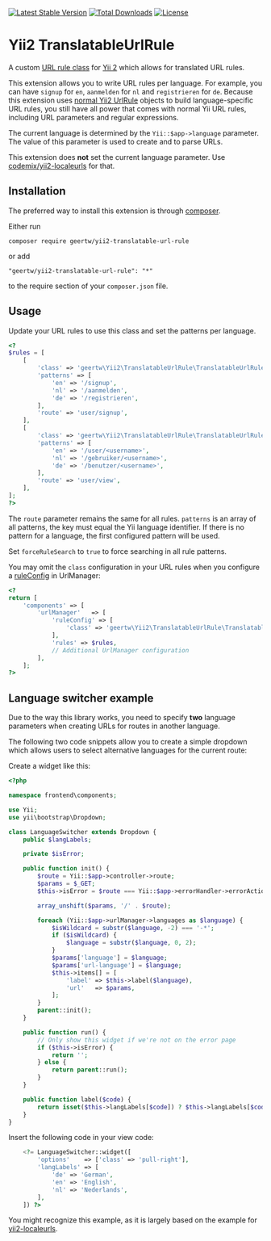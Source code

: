 [![Latest Stable Version](https://img.shields.io/packagist/v/geertw/yii2-translatable-url-rule.svg)](https://packagist.org/packages/geertw/yii2-translatable-url-rule)
[![Total Downloads](https://img.shields.io/packagist/dt/geertw/yii2-translatable-url-rule.svg)](https://packagist.org/packages/geertw/yii2-translatable-url-rule)
[![License](https://img.shields.io/packagist/l/geertw/yii2-translatable-url-rule.svg)](https://packagist.org/packages/geertw/yii2-translatable-url-rule)

Yii2 TranslatableUrlRule
========================

A custom [URL rule class](http://www.yiiframework.com/doc-2.0/yii-web-urlruleinterface.html) for [Yii 2](http://www.yiiframework.com/) which allows for translated URL rules.

This extension allows you to write URL rules per language. For example, you can have `signup` for `en`, `aanmelden` for `nl` and `registrieren` for `de`.
Because this extension uses [normal Yii2 UrlRule](http://www.yiiframework.com/doc-2.0/yii-web-urlrule.html) objects to build language-specific URL rules, you still have all power that comes with normal Yii URL rules, including URL parameters and regular expressions.

The current language is determined by the `Yii::$app->language` parameter. The value of this parameter is used to create and to parse URLs.

This extension does **not** set the current language parameter. Use [codemix/yii2-localeurls](https://github.com/codemix/yii2-localeurls) for that.

Installation
------------

The preferred way to install this extension is through [composer](http://getcomposer.org/download/).

Either run

```
composer require geertw/yii2-translatable-url-rule
```

or add

```
"geertw/yii2-translatable-url-rule": "*"
```

to the require section of your `composer.json` file.


Usage
-----

Update your URL rules to use this class and set the patterns per language.

```php
<?
$rules = [
    [
        'class' => 'geertw\Yii2\TranslatableUrlRule\TranslatableUrlRule',
        'patterns' => [
            'en' => '/signup',
            'nl' => '/aanmelden',
            'de' => '/registrieren',
        ],
        'route' => 'user/signup',
    ],
    [
        'class' => 'geertw\Yii2\TranslatableUrlRule\TranslatableUrlRule',
        'patterns' => [
            'en' => '/user/<username>',
            'nl' => '/gebruiker/<username>',
            'de' => '/benutzer/<username>',
        ],
        'route' => 'user/view',
    ],
];
?>
```

The `route` parameter remains the same for all rules. `patterns` is an array of all patterns, the key must equal the Yii language identifier.
If there is no pattern for a language, the first configured pattern will be used.

Set `forceRuleSearch` to `true` to force searching in all rule patterns.

You may omit the `class` configuration in your URL rules when you configure a [ruleConfig](http://www.yiiframework.com/doc-2.0/yii-web-urlmanager.html#$ruleConfig-detail) in UrlManager:

```php
<?
return [
    'components' => [
        'urlManager'   => [
            'ruleConfig' => [
                'class' => 'geertw\Yii2\TranslatableUrlRule\TranslatableUrlRule'
            ],
            'rules' => $rules,
            // Additional UrlManager configuration
        ],
    ];
?>
```

## Language switcher example

Due to the way this library works, you need to specify **two** language parameters when creating URLs for routes in another language.

The following two code snippets allow you to create a simple dropdown which allows users to select alternative languages for the current route:

Create a widget like this:

```php
<?php

namespace frontend\components;

use Yii;
use yii\bootstrap\Dropdown;

class LanguageSwitcher extends Dropdown {
    public $langLabels;

    private $isError;

    public function init() {
        $route = Yii::$app->controller->route;
        $params = $_GET;
        $this->isError = $route === Yii::$app->errorHandler->errorAction;

        array_unshift($params, '/' . $route);

        foreach (Yii::$app->urlManager->languages as $language) {
            $isWildcard = substr($language, -2) === '-*';
            if ($isWildcard) {
                $language = substr($language, 0, 2);
            }
            $params['language'] = $language;
            $params['url-language'] = $language;
            $this->items[] = [
                'label' => $this->label($language),
                'url'   => $params,
            ];
        }
        parent::init();
    }

    public function run() {
        // Only show this widget if we're not on the error page
        if ($this->isError) {
            return '';
        } else {
            return parent::run();
        }
    }

    public function label($code) {
        return isset($this->langLabels[$code]) ? $this->langLabels[$code] : null;
    }
}
```

Insert the following code in your view code:

```php
    <?= LanguageSwitcher::widget([
        'options'    => ['class' => 'pull-right'],
        'langLabels' => [
            'de' => 'German',
            'en' => 'English',
            'nl' => 'Nederlands',
        ],
    ]) ?>
```

You might recognize this example, as it is largely based on the example for [yii2-localeurls](https://github.com/codemix/yii2-localeurls).
